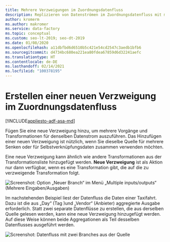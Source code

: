 ```yaml
---
title: Mehrere Verzweigungen im Zuordnungsdatenfluss
description: Replizieren von Datenströmen im Zuordnungsdatenfluss mit mehreren Verzweigungen
author: kromerm
ms.author: makromer
ms.service: data-factory
ms.topic: conceptual
ms.custom: seo-lt-2019; seo-dt-2019
ms.date: 01/08/2020
ms.openlocfilehash: a11dbfbd6d6510b5c421e54cd2547c3aedb1bfb6
ms.sourcegitcommit: d4734bc680ea221ea80fdea67859d6d32241aefc
ms.translationtype: HT
ms.contentlocale: de-DE
ms.lasthandoff: 02/14/2021
ms.locfileid: "100378195"
---
```

# <a name="creating-a-new-branch-in-mapping-data-flow"></a>Erstellen einer neuen Verzweigung im Zuordnungsdatenfluss

[!INCLUDE[appliesto-adf-asa-md](includes/appliesto-adf-asa-md.md)]

Fügen Sie eine neue Verzweigung hinzu, um mehrere Vorgänge und Transformationen für denselben Datenstrom auszuführen. Das Hinzufügen einer neuen Verzweigung ist nützlich, wenn Sie dieselbe Quelle für mehrere Senken oder für Selbstverknüpfungsdaten zusammen verwenden möchten.

Eine neue Verzweigung kann ähnlich wie andere Transformationen aus der Transformationsliste hinzugefügt werden. **Neue Verzweigung** ist als Aktion nur dann verfügbar, wenn es eine Transformation gibt, die auf die zu verzweigende Transformation folgt.

![Screenshot: Option „Neuer Branch“ im Menü „Multiple inputs/outputs“ (Mehrere Eingaben/Ausgaben)](media/data-flow/new-branch2.png "Hinzufügen einer neuen Verzweigung")

Im nachstehenden Beispiel liest der Datenfluss die Daten einer Taxifahrt. Dazu ist die aus „Day“ (Tag )und „Vendor“ (Anbieter) aggregierte Ausgabe erforderlich. Statt zwei separate Datenflüsse zu erstellen, die aus derselben Quelle gelesen werden, kann eine neue Verzweigung hinzugefügt werden. Auf diese Weise können beide Aggregationen als Teil desselben Datenflusses ausgeführt werden. 

![Screenshot: Datenfluss mit zwei Branches aus der Quelle](media/data-flow/new-branch.png "Hinzufügen einer neuen Verzweigung")
